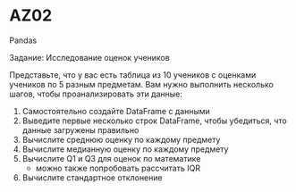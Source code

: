# AZ02
 Pandas

Задание: Исследование оценок учеников

Представьте, что у вас есть таблица из 10 учеников с оценками учеников по 5 разным предметам. Вам нужно выполнить несколько шагов, чтобы проанализировать эти данные:
1. Самостоятельно создайте DataFrame с данными
2. Выведите первые несколько строк DataFrame, чтобы убедиться, что данные загружены правильно
3. Вычислите среднюю оценку по каждому предмету
4. Вычислите медианную оценку по каждому предмету
5. Вычислите Q1 и Q3 для оценок по математике
    - можно также попробовать рассчитать IQR
6. Вычислите стандартное отклонение
